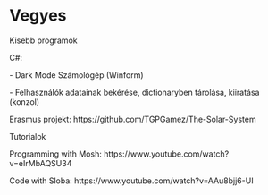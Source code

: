 # Vegyes
<p>Kisebb programok</p>
<p>C#:</p>
<p>- Dark Mode Számológép (Winform)</p>
<p>- Felhasználók adatainak bekérése, dictionaryben tárolása, kiiratása (konzol)</p>
<p></p>

<p>Erasmus projekt: https://github.com/TGPGamez/The-Solar-System</p>
<p>Tutorialok</p>
<p>Programming with Mosh: https://www.youtube.com/watch?v=eIrMbAQSU34</p>
<p>Code with Sloba: https://www.youtube.com/watch?v=AAu8bjj6-UI</p>
